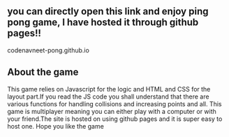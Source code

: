 ## you can directly open this link and enjoy ping pong game, I have hosted it through github pages!!

codenavneet-pong.github.io

## About the game
This game relies on Javascript for the logic and HTML and CSS for the layout part.If you read the JS code you shall understand that there are various functions for handling collisions and increasing points and all. This game is multiplayer meaning you can either play with a computer or with your friend.The site is hosted on using github pages and it is super easy to host one. Hope you like the game
